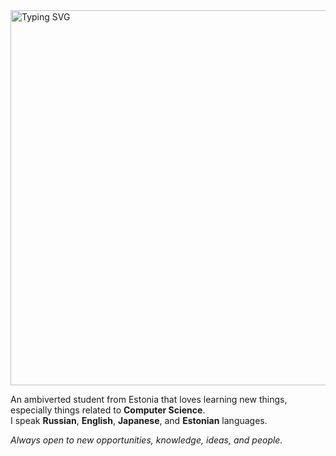 <a href="https://git.io/typing-svg">
<img  width="600px" alt="Typing SVG" src="https://readme-typing-svg.herokuapp.com/?lines=Hi+there!+I'm+Paul;I+use+Arch+btw.">
</a>

An ambiverted student from Estonia that loves learning new things, especially things related to **Computer Science**. \
I speak **Russian**, **English**, **Japanese**, and **Estonian** languages.

_Always open to new opportunities, knowledge, ideas, and people._
